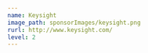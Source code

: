 ```yaml
---
name: Keysight
image_path: sponsorImages/keysight.png
rurl: http://www.keysight.com/
level: 2
---
```


